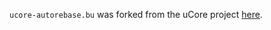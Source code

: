 `ucore-autorebase.bu` was forked from the uCore project [here](https://github.com/ublue-os/ucore/blob/main/examples/ucore-autorebase.butane).
